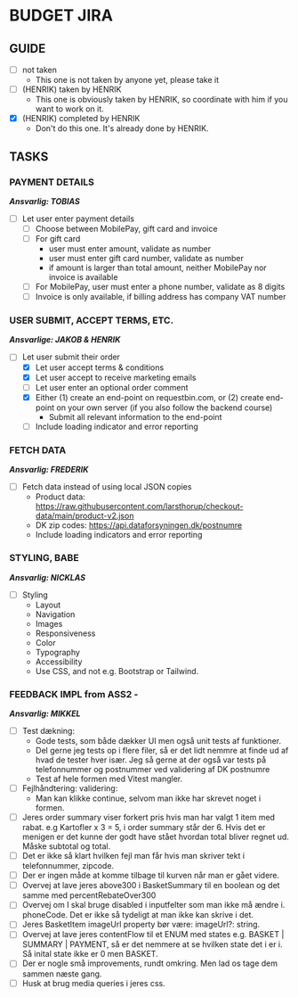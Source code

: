 # BUDGET JIRA

## GUIDE

- [ ] not taken
	- This one is not taken by anyone yet, please take it
- [ ] (HENRIK) taken by HENRIK
	- This one is obviously taken by HENRIK, so coordinate with him if you want to work on it.
- [x] (HENRIK) completed by HENRIK
	- Don't do this one. It's already done by HENRIK.

## TASKS
### PAYMENT DETAILS
***Ansvarlig: TOBIAS***

- [ ] Let user enter payment details
  - [ ] Choose between MobilePay, gift card and invoice
  - [ ] For gift card
    - user must enter amount, validate as number
    - user must enter gift card number, validate as number
    - if amount is larger than total amount, neither MobilePay nor invoice is available
  - [ ] For MobilePay, user must enter a phone number, validate as 8 digits
  - [ ] Invoice is only available, if billing address has company VAT number

### USER SUBMIT, ACCEPT TERMS, ETC.
***Ansvarlige: JAKOB & HENRIK***

- [ ] Let user submit their order
  - [x] Let user accept terms & conditions
  - [x] Let user accept to receive marketing emails
  - [ ] Let user enter an optional order comment
  - [x] Either (1) create an end-point on requestbin.com, or (2) create end-point on your own server (if you also follow the backend course)
      - Submit all relevant information to the end-point
  - [ ] Include loading indicator and error reporting

### FETCH DATA
***Ansvarlig: FREDERIK***

- [ ] Fetch data instead of using local JSON copies
  -  Product data: https://raw.githubusercontent.com/larsthorup/checkout-data/main/product-v2.json
  -  DK zip codes: https://api.dataforsyningen.dk/postnumre
  -  Include loading indicators and error reporting
 
### STYLING, BABE
***Ansvarlig: NICKLAS***


- [ ] Styling
  - Layout
  - Navigation
  - Images
  - Responsiveness
  - Color
  - Typography
  - Accessibility
  - Use CSS, and not e.g. Bootstrap or Tailwind.

### FEEDBACK IMPL from ASS2 - 
***Ansvarlig: MIKKEL***


- [ ] Test dækning:
	- Gode tests, som både dækker UI men også unit tests af funktioner.
	- Del gerne jeg tests op i flere filer, så er det lidt nemmre at finde ud af hvad de tester hver især. Jeg så gerne at der også var tests på telefonnummer og postnummer ved validering af DK postnumre
	- Test af hele formen med Vitest mangler.
- [ ] Fejlhåndtering: validering:
    - Man kan klikke continue, selvom man ikke har skrevet noget i formen.
- [ ] Jeres order summary viser forkert pris hvis man har valgt 1 item med rabat. e.g Kartofler x 3 = 5, i order summary står der 6. Hvis det er menigen er det kunne der godt have stået hvordan total bliver regnet ud.  Måske subtotal og total.
- [ ] Det er ikke så klart hvilken fejl man får hvis man skriver tekt i telefonnummer, zipcode.
- [ ] Der er ingen måde at komme tilbage til kurven når man er gået videre.
- [ ] Overvej at lave jeres above300 i BasketSummary til en boolean og det samme med percentRebateOver300
- [ ] Overvej om I skal bruge disabled i inputfelter som man ikke må ændre i. phoneCode. Det er ikke så tydeligt at man ikke kan skrive i det.
- [ ] Jeres BasketItem imageUrl property bør være: imageUrl?: string.
- [ ] Overvej at lave jeres contentFlow til et ENUM med states e.g. BASKET | SUMMARY | PAYMENT, så er det nemmere at se hvilken state det i er i. Så inital state ikke er 0 men BASKET.
- [ ] Der er nogle små improvements, rundt omkring. Men lad os tage dem sammen næste gang.
- [ ] Husk at brug media queries i jeres css.
